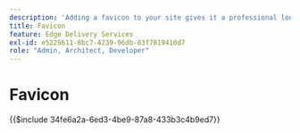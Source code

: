 ```yaml
---
description: 'Adding a favicon to your site gives it a professional look in your visitor’s browsers:'
title: Favicon
feature: Edge Delivery Services
exl-id: e5225611-8bc7-4239-96db-83f7819410d7
role: "Admin, Architect, Developer"
---
```

# Favicon

{{$include 34fe6a2a-6ed3-4be9-87a8-433b3c4b9ed7}}
